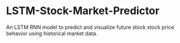 # LSTM-Stock-Market-Predictor
An LSTM RNN model to predict and visualize future stock stock price behavior using historical market data.
